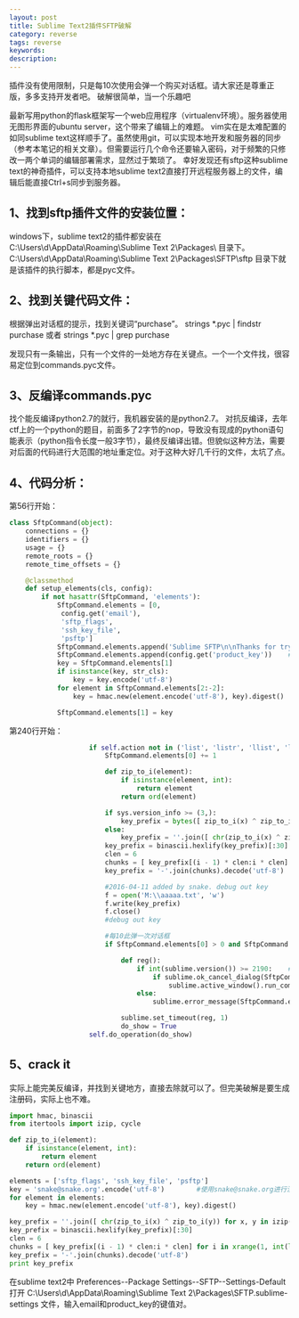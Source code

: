 ```yaml
---
layout: post
title: Sublime Text2插件SFTP破解
category: reverse
tags: reverse
keywords: 
description: 
---
```


插件没有使用限制，只是每10次使用会弹一个购买对话框。请大家还是尊重正版，多多支持开发者吧。
破解很简单，当一个乐趣吧

最新写用python的flask框架写一个web应用程序（virtualenv环境）。服务器使用无图形界面的ubuntu server，这个带来了编辑上的难题。
vim实在是太难配置的如同sublime text这样顺手了。虽然使用git，可以实现本地开发和服务器的同步（参考本笔记的相关文章）。但需要运行几个命令还要输入密码，对于频繁的只修改一两个单词的编辑部署需求，显然过于繁琐了。
幸好发现还有sftp这种sublime text的神奇插件，可以支持本地sublime text2直接打开远程服务器上的文件，编辑后能直接Ctrl+s同步到服务器。

## 1、找到sftp插件文件的安装位置：
windows下，sublime text2的插件都安装在 C:\Users\d\AppData\Roaming\Sublime Text 2\Packages\ 目录下。
C:\Users\d\AppData\Roaming\Sublime Text 2\Packages\SFTP\sftp 目录下就是该插件的执行脚本，都是pyc文件。

## 2、找到关键代码文件：
根据弹出对话框的提示，找到关键词“purchase”。
strings *.pyc | findstr purchase 或者 strings *.pyc | grep purchase

发现只有一条输出，只有一个文件的一处地方存在关键点。一个一个文件找，很容易定位到commands.pyc文件。

## 3、反编译commands.pyc
找个能反编译python2.7的就行，我机器安装的是python2.7。
对抗反编译，去年ctf上的一个python的题目，前面多了2字节的nop，导致没有现成的python语句能表示（python指令长度一般3字节），最终反编译出错。但貌似这种方法，需要对后面的代码进行大范围的地址重定位。对于这种大好几千行的文件，太坑了点。

## 4、代码分析：
第56行开始：
```python
class SftpCommand(object):
    connections = {}
    identifiers = {}
    usage = {}
    remote_roots = {}
    remote_time_offsets = {}

    @classmethod
    def setup_elements(cls, config):
        if not hasattr(SftpCommand, 'elements'):
            SftpCommand.elements = [0,
             config.get('email'),
             'sftp_flags',
             'ssh_key_file',
             'psftp']
            SftpCommand.elements.append('Sublime SFTP\n\nThanks for trying out Sublime SFTP. It is free to try, but a license must be purchased for continued use.\n\nPlease visit http://sublime.wbond.net/sftp for details.')
            SftpCommand.elements.append(config.get('product_key'))    #这个值经过分析config.pyc的源代码，实际上就是从SFTP.sublime-settings配置文件中读取。
            key = SftpCommand.elements[1]
            if isinstance(key, str_cls):
                key = key.encode('utf-8')
            for element in SftpCommand.elements[2:-2]:
                key = hmac.new(element.encode('utf-8'), key).digest()

            SftpCommand.elements[1] = key
```

第240行开始：
```python
                    if self.action not in ('list', 'listr', 'llist', 'llistr', 'cwd'):
                        SftpCommand.elements[0] += 1

                        def zip_to_i(element):
                            if isinstance(element, int):
                                return element
                            return ord(element)

                        if sys.version_info >= (3,):
                            key_prefix = bytes([ zip_to_i(x) ^ zip_to_i(y) for x, y in izip(SftpCommand.elements[1], cycle('22')) ])
                        else:
                            key_prefix = ''.join([ chr(zip_to_i(x) ^ zip_to_i(y)) for x, y in izip(SftpCommand.elements[1], cycle('22')) ])
                        key_prefix = binascii.hexlify(key_prefix)[:30]
                        clen = 6
                        chunks = [ key_prefix[(i - 1) * clen:i * clen] for i in xrange(1, int(len(key_prefix) / clen + 1)) ]
                        key_prefix = '-'.join(chunks).decode('utf-8')

                        #2016-04-11 added by snake. debug out key
                        f = open('M:\\aaaaa.txt', 'w')
                        f.write(key_prefix)
                        f.close()
                        #debug out key

                        #每10此弹一次对话框
                        if SftpCommand.elements[0] > 0 and SftpCommand.elements[0] % 10 == 0 and key_prefix != SftpCommand.elements[-1]:

                            def reg():
                                if int(sublime.version()) >= 2190:    #不是所有的sublime text版本支持对话框
                                    if sublime.ok_cancel_dialog(SftpCommand.elements[-2], 'Buy Now'):
                                        sublime.active_window().run_command('open_url', {'url': 'http://wbond.net/sublime_packages/sftp/buy'})
                                else:
                                    sublime.error_message(SftpCommand.elements[-2])

                            sublime.set_timeout(reg, 1)
                            do_show = True
                    self.do_operation(do_show)
```

## 5、crack it
实际上能完美反编译，并找到关键地方，直接去除就可以了。但完美破解是要生成注册码，实际上也不难。
```python
import hmac, binascii
from itertools import izip, cycle

def zip_to_i(element):
    if isinstance(element, int):
        return element
    return ord(element)

elements = ['sftp_flags', 'ssh_key_file', 'psftp']
key = 'snake@snake.org'.encode('utf-8')        #使用snake@snake.org进行注册
for element in elements:
    key = hmac.new(element.encode('utf-8'), key).digest()

key_prefix = ''.join([ chr(zip_to_i(x) ^ zip_to_i(y)) for x, y in izip(key, cycle('22')) ])
key_prefix = binascii.hexlify(key_prefix)[:30]
clen = 6
chunks = [ key_prefix[(i - 1) * clen:i * clen] for i in xrange(1, int(len(key_prefix) / clen + 1)) ]
key_prefix = '-'.join(chunks).decode('utf-8')
print key_prefix
```

在sublime text2中 Preferences--Package Settings--SFTP--Settings-Default 打开 C:\Users\d\AppData\Roaming\Sublime Text 2\Packages\SFTP.sublime-settings 文件，输入email和product_key的键值对。
